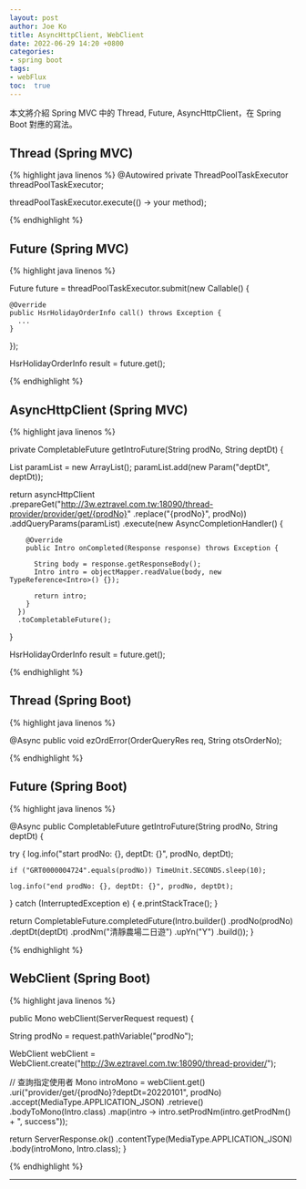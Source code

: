 ```yaml
---
layout: post
author: Joe Ko
title: AsyncHttpClient, WebClient
date: 2022-06-29 14:20 +0800
categories:
- spring boot
tags:
- webFlux
toc:  true
---
```


本文將介紹 Spring MVC 中的 Thread, Future, AsyncHttpClient，在 Spring Boot 對應的寫法。

## Thread (Spring MVC)

{% highlight java linenos %}
  @Autowired
  private ThreadPoolTaskExecutor threadPoolTaskExecutor;
  
  threadPoolTaskExecutor.execute(() -> your method);
  
{% endhighlight %}

## Future (Spring MVC)

{% highlight java linenos %}

Future<HsrHolidayOrderInfo> future = threadPoolTaskExecutor.submit(new Callable<HsrHolidayOrderInfo>() {

    @Override
    public HsrHolidayOrderInfo call() throws Exception {
      ...
    }
});

HsrHolidayOrderInfo result = future.get();   
          
{% endhighlight %}


## AsyncHttpClient (Spring MVC)

{% highlight java linenos %}

private CompletableFuture<Intro> getIntroFuture(String prodNo, String deptDt) {

  List<Param> paramList = new ArrayList<Param>();
  paramList.add(new Param("deptDt", deptDt));

  return asyncHttpClient
      .prepareGet("http://3w.eztravel.com.tw:18090/thread-provider/provider/get/{prodNo}"
          .replace("{prodNo}", prodNo))
      .addQueryParams(paramList)
      .execute(new AsyncCompletionHandler<Intro>() {

        @Override
        public Intro onCompleted(Response response) throws Exception {

          String body = response.getResponseBody();
          Intro intro = objectMapper.readValue(body, new TypeReference<Intro>() {});

          return intro;
        }
      })
      .toCompletableFuture();
}
  
HsrHolidayOrderInfo result = future.get();   
          
{% endhighlight %}



## Thread (Spring Boot)

{% highlight java linenos %}

@Async
public void ezOrdError(OrderQueryRes req, String otsOrderNo);   
              
{% endhighlight %}

## Future (Spring Boot)

{% highlight java linenos %}

@Async
public CompletableFuture<Intro> getIntroFuture(String prodNo, String deptDt) {

  try {
    log.info("start prodNo: {}, deptDt: {}", prodNo, deptDt);

    if ("GRT0000004724".equals(prodNo)) TimeUnit.SECONDS.sleep(10);

    log.info("end prodNo: {}, deptDt: {}", prodNo, deptDt);

  } catch (InterruptedException e) {
    e.printStackTrace();
  }

  return CompletableFuture.completedFuture(Intro.builder()
      .prodNo(prodNo)
      .deptDt(deptDt)
      .prodNm("清靜農場二日遊")
      .upYn("Y")
      .build());
}        
          
{% endhighlight %}


## WebClient (Spring Boot)

{% highlight java linenos %}

public Mono<ServerResponse> webClient(ServerRequest request) {

  String prodNo = request.pathVariable("prodNo");

  WebClient webClient = WebClient.create("http://3w.eztravel.com.tw:18090/thread-provider/");

  // 查詢指定使用者
  Mono<Intro> introMono = webClient.get()
      .uri("provider/get/{prodNo}?deptDt=20220101", prodNo)
      .accept(MediaType.APPLICATION_JSON)
      .retrieve()
      .bodyToMono(Intro.class)
      .map(intro -> intro.setProdNm(intro.getProdNm() + ", success"));

  return ServerResponse.ok()
      .contentType(MediaType.APPLICATION_JSON)
      .body(introMono, Intro.class);
}
            
{% endhighlight %}









-----
